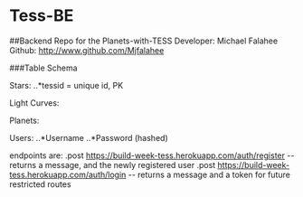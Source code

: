 # Tess-BE

##Backend Repo for the Planets-with-TESS
Developer: Michael Falahee
Github: http://www.github.com/Mjfalahee


###Table Schema

Stars:
..*tessid = unique id, PK

Light Curves:

Planets: 


Users:
..*Username
..*Password (hashed)


endpoints are:
.post https://build-week-tess.herokuapp.com/auth/register --returns a message, and the newly registered user
.post https://build-week-tess.herokuapp.com/auth/login -- returns a message and a token for future restricted routes